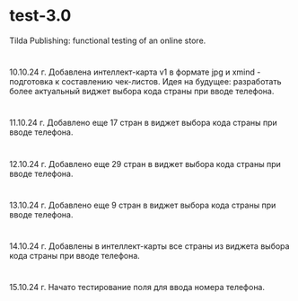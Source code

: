 # test-3.0
Tilda Publishing: functional testing of an online store.
#
10.10.24 г.
Добавлена интеллект-карта v1 в формате jpg и xmind - подготовка к составлению чек-листов.
Идея на будущее: разработать более актуальный виджет выбора кода страны при вводе телефона.
#
11.10.24 г.
Добавлено еще 17 стран в виджет выбора кода страны при вводе телефона.
#
12.10.24 г. 
Добавлено еще 29 стран в виджет выбора кода страны при вводе телефона.
#
13.10.24 г. 
Добавлено еще 9 стран в виджет выбора кода страны при вводе телефона.
#
14.10.24 г. 
Добавлены в интеллект-карты все страны из виджета выбора кода страны при вводе телефона.
#
15.10.24 г. 
Начато тестирование поля для ввода номера телефона.
